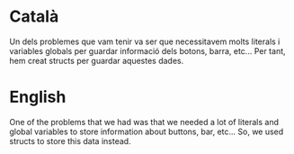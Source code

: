 # Català
Un dels problemes que vam tenir va ser que necessitavem molts literals i variables globals per guardar informació dels botons, barra, etc... Per tant, hem creat structs per guardar aquestes dades.

# English
One of the problems that we had was that we needed a lot of literals and global variables to store information about buttons, bar, etc... So, we used structs to store this data instead.
